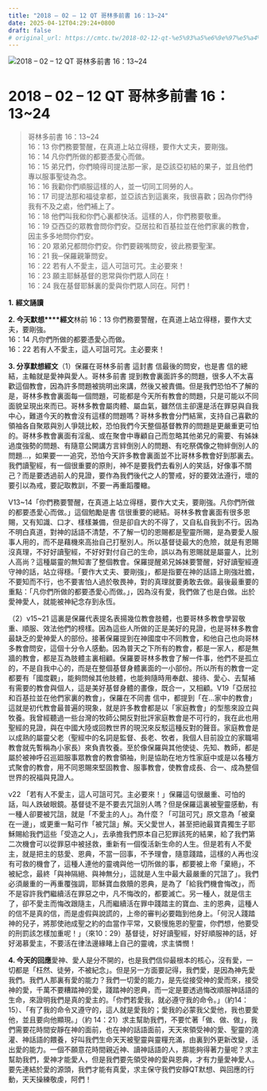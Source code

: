 ```yaml
---
title: "2018 – 02 – 12 QT 哥林多前書 16：13~24"
date: 2025-04-12T04:29:24+0800
draft: false
# original_url: https://cmtc.tw/2018-02-12-qt-%e5%93%a5%e6%9e%97%e5%a4%9a%e5%89%8d%e6%9b%b8-16%ef%bc%9a1324
---
```


![2018 – 02 – 12 QT 哥林多前書 16：13~24](/images/qt.jpg   "2018 – 02 – 12 QT 哥林多前書 16：13~24")

# 2018 – 02 – 12 QT 哥林多前書 16：13~24

> 哥林多前書 16：13~24  
> 16：13 你們務要警醒，在真道上站立得穩，要作大丈夫，要剛強。  
> 16：14 凡你們所做的都要憑愛心而做。  
> 16：15 弟兄們，你們曉得司提法那一家，是亞該亞初結的果子，並且他們專以服事聖徒為念。  
> 16：16 我勸你們順服這樣的人，並一切同工同勞的人。  
> 16：17 司提法那和福徒拿都，並亞該古到這裏來，我很喜歡；因為你們待我有不及之處，他們補上了。  
> 16：18 他們叫我和你們心裏都快活。這樣的人，你們務要敬重。  
> 16：19 亞西亞的眾教會問你們安。亞居拉和百基拉並在他們家裏的教會，因主多多地問你們安。  
> 16：20 眾弟兄都問你們安。你們要親嘴問安，彼此務要聖潔。  
> 16：21 我─保羅親筆問安。  
> 16：22 若有人不愛主，這人可詛可咒。主必要來！  
> 16：23 願主耶穌基督的恩常與你們眾人同在！  
> 16：24 我在基督耶穌裏的愛與你們眾人同在。阿們！

**1.** **經文誦讀**

**2. 今天默想****經文**林前 16：13 你們務要警醒，在真道上站立得穩，要作大丈夫，要剛強。  
16：14 凡你們所做的都要憑愛心而做。  
16：22 若有人不愛主，這人可詛可咒。主必要來！

**3. 分享默想經文**（1）保羅在哥林多前書 這封書 信最後的問安，也是書 信的總結，主軸就是愛神與愛人。哥林多前書 提到教會裏面許多的問題，很多人不太喜歡這個教會，因為許多問題被挑明出來講，然後又被責備。但是我們恐怕不了解的是，哥林多教會裏面每一個問題，可能都是今天所有教會的問題，只是可能以不同面貌呈現出來而已。哥林多教會屬肉體、屬血氣，雖然信主卻還是活在罪惡與自我中心，難道今天的教會沒有這樣的問題嗎？哥林多教會分門結黨，支持自己喜歡的領袖各自聚眾與別人爭競比較，恐怕我們今天整個基督教界的問題是更嚴重更可怕的。哥林多教會裏面有淫亂、或在聚會中專顧自己而忽略其他弟兄的需要、有姊妹過度強勢的問題、有隨意公開講方言絆倒別人的問題、有吃祭偶像之物絆倒別人的問題…，如果要一一追究，恐怕今天許多教會裏面並不比哥林多教會好到那裏去。我們讀聖經，有一個很重要的原則，神不是要我們去看別人的笑話，好像事不關己？而是要透過前人的見證，要作為我們後代之人的警戒，好的要效法遵行，壞的要引以為戒，要記取教訓，不要一再重蹈覆轍。

V13~14「你們務要警醒，在真道上站立得穩，要作大丈夫，要剛強。凡你們所做的都要憑愛心而做。」這個勉勵是書 信很重要的總結。哥林多教會裏面有很多恩賜，又有知識、口才、樣樣兼備，但是卻自大的不得了，又自私自我到不行。因為不明白真道，對神的話語不清楚，不了解一切的恩賜都是聖靈所賜，是為要愛人服事人用的，而不是藉機來高抬自己打壓別人。所以基督徒最大的危險，就是有恩賜沒真理，不好好讀聖經，不好好對付自己的生命，誤以為有恩賜就是屬靈人，比別人高尚？這種屬靈的無知害了整個教會。保羅提醒弟兄姊妹要警醒，好好讀聖經遵守神的話，站立得穩。「要作大丈夫、要剛強」，都是指要在神的話語上剛強壯膽，不要知而不行，也不要害怕人過於敬畏神，對的真理就要勇敢去做。最後最重要的重點：「凡你們所做的都要憑愛心而做。」，因為沒有愛，我們做了也是白做。出於愛神愛人，就能被神紀念存到永恆。

（2）v15~21 這裏是保羅代表提名表揚幾位教會肢體，也要哥林多教會學習敬重、順服、效法他們的榜樣。因為這些人所做的正是美好的見證，也是哥林多教會最缺乏的愛神愛人的部份。接著保羅提到在神國度中不同教會，和他自己也向哥林多教會問安，這個十分令人感動。因為普天之下所有的教會，都是一家人，都是無牆的教會，都是互為肢體主裏相顧。保羅要哥林多教會了解一件事，他們不是孤立的，不是自我中心的，而是在整個基督身體裏面的一小部份。所以所有的教會一定都要有「國度觀」，能夠問候其他肢體，也能夠隨時用奉獻、接待、愛心、去幫補有需要的教會與個人，這是美好基督身體的畫像，既合一，又相顧。V19「亞居拉和百基拉並在他們家裏的教會」，保羅在不同書 信中，都提到「在…家中的教會」這就是初代教會最普遍的現象，就是許多教會都是以「家庭教會」的型態來設立與牧養。我曾經聽過一些台灣的牧師公開反對批評家庭教會是不可行的，我在此也用聖經的見證，與在中國大陸或回教世界的現況來反駁這種反對的聲音。家庭教會是以成熟的屬靈父老（聖經中的名詞是監督、長老、牧者，我個人目前設立的家職場教會就先暫稱為小家長）來負責牧養。至於像保羅與其他使徒、先知、教師，都是屬於被神呼召巡廻服事眾教會的教會領袖，則是協助在地方性家庭中或是以各種方式聚會的教會，用不同恩賜來堅固教會、服事教會，使教會成長、合一、成為整個世界的祝福與見證人。

v22 「若有人不愛主，這人可詛可咒。主必要來！」保羅這句很嚴重、可怕的話，叫人跌破眼鏡。基督徒不是不要去咒詛別人嗎？但是保羅這裏被聖靈感動，有一種人卻要被咒詛，就是「不愛主的人」。為什麼？「可詛可咒」原文意為「被棄在一邊」，或更重一點可作「被咒詛」解。天父愛世人，甚至把祂最寶貴獨生子耶穌賜給我們這些「受造之人」，去承擔我們原本自己犯罪該死的結果，給了我們第二次機會可以從罪惡中被拯救，重新有一個復活新生命的人生。但是若有人不愛主，就是把主的慈愛、恩典，不當一回事，不予理會，隨意踐踏，這樣的人再也沒有可救的機會了，這種人連他的靈魂與他一切所做的事，都要被上帝「棄絕」，不被紀念，最終「與神隔絕、與神無分」，這就是人生中最大最嚴重的咒詛了」。我們必須嚴重的一再重覆強調，耶穌寶血救贖的恩典，是為了「給我們機會悔改」，而不是容許我們繼續活在罪惡之中，凡不悔改的，都要滅亡。另一種人，就是信主了，卻不愛主而悔改跟隨主，凡而繼續活在罪中踐踏主的寶血、主的恩典，這種人的信不是真的信，而是虛假與說謊的，上帝的審判必要臨到他身上。「何況人踐踏神的兒子，將那使祂成聖之約的血當作平常，又褻慢施恩的聖靈，你們想，他要受的刑罰該怎樣加重呢！」（來10：29）基督徒，好好讀聖經，好好順服神的話，好好渴慕愛主，不要活在律法邊緣睹上自己的靈魂，求主憐憫！

**4. 今天的回應**愛神、愛人是分不開的，也是我們信仰最根本的核心，沒有愛，一切都是「枉然、徒勞，不被紀念」。但是另一方面要記得，我們愛，是因為神先愛我們。我們人那裏有愛的能力？我們一切愛的能力，是先從接受神的愛而來，接受神的愛，千萬不要糟踏神的愛，踐踏神的恩典，而一定是要透過悔改順服神話語的生命，來證明我們是真的愛主的。「你們若愛我，就必遵守我的命令。」（約14：15）、「有了我的命令又遵守的，這人就是愛我的；愛我的必蒙我父愛他，我也要愛他，並且要向他顯現。」（約 14：21）求主幫助我們，不要忙著「做、做、做」，我們需要花時間安靜在神的面前，也在神的話語面前，天天來領受神的愛、聖靈的澆灌、神話語的餵養，好叫我們生命天天被聖靈與靈糧充滿，由裏到外更新改變，活出愛的能力。一個不願意花時間親近神、讀神話語的人，那能夠得著力量呢？求主幫助我們，愛神才能愛人，但是我們要先領受神的愛與恩典，才有力量愛神愛人。要先連結於愛的源頭，我們才能有真愛，求主保守我們安靜QT默想、與回應的行動，天天操練敬虔，阿們！